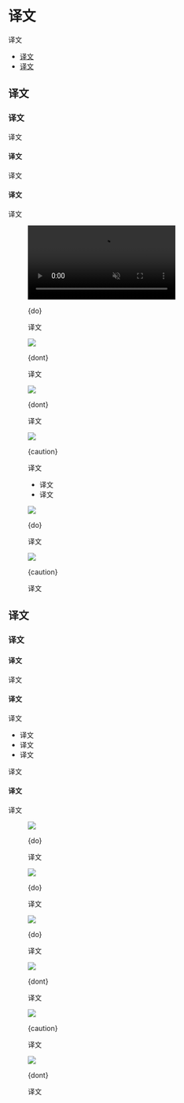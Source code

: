 <div class="article__intro">

[en]: <> (Shape as expression)
# 译文

[en]: <> (Shape can communicate an element’s state or help express a brand.)
译文

<nav>

[en]: <> (Communicating state)
[en]: <> (Expressing brand)
* [译文](#communicating-state)
* [译文](#expressing-brand)

</nav></div><div class="article__body">

[en]: <> (Communicating state)
<h2 id="communicating-state">译文</h2>

[en]: <> (Shape and meaning)
### 译文

[en]: <> (Shape can communicate many things about an element, including its current state, the result of a user interaction, or other changes in an app. When used in these ways, shape should be used consistently across the same state and interactions, so that a specific shape means the same thing every time it’s encountered.)
译文

[en]: <> (Shape and interaction)
#### 译文

[en]: <> (To attach meaning to a specific shape, shape changes can be expressed in tandem with a user-initiated action or state change. For example, morph a shape upon selection, or introduce the shape with an icon or other indicator, to reinforce a shape’s meaning.)
译文

[en]: <> (Non-interactive shapes)
#### 译文

[en]: <> (If a shape isn’t interactive, avoid using shapes with sizes large enough to appear interactive. For example, a small triangular shape on a card shouldn’t be large enough to be mistaken for a tap target if it’s not one.)
译文

<figure><video controls loop muted preload="metadata" class="mdui-video-fluid"><source data-src="{assets_path}/shape/shape-as-expression/communicatingstate-do-reply-1b-v2.mp4" src="{assets_path}/shape/shape-as-expression/communicatingstate-do-reply-1b-v2.mp4" type="video/mp4"></video><figcaption>

{do}

[en]: <> (Shape changes should be clearly linked to a user interaction or other obvious cause. This list item’s shape changes upon passing a gesture threshold, eventually giving its left edge a rounded corner.)
译文

</figcaption></figure><div class="mdui-row-sm-2"><div class="mdui-col"><figure>

![]({assets_path}/shape/shape-as-expression/communicatingstate-dont-reply-1.png)

<figcaption>

{dont}

[en]: <> (Don’t communicate state with shapes that are too small to be noticeable.)
译文

</figcaption></figure></div><div class="mdui-col"><figure>

![]({assets_path}/shape/shape-as-expression/communicatingstate-dont-reply-2.png)

<figcaption>

{dont}

[en]: <> (Don’t communicate state with a shape large enough to provide a tap target if it’s not interactive.)
译文

</figcaption></figure></div></div><figure>

![]({assets_path}/shape/shape-as-expression/communicatingstate-caution-baseline-1.png)

<figcaption>

{caution}

[en]: <> (A shape can be used in ways that makes it unclear whether it’s expressing a state or branding. These folded card corners don’t make it clear if the cards are selected, favorited, or simply expressing brand – because cards can express all of these states. To make meaning clearer, either:)
译文

[en]: <> (Clearly connect the change of the corner shape with a user action, like selection or favoriting)
[en]: <> (Remove the folded shape, but keep the corner angle, to reduce the appearance that the folded shape is interactive)
* 译文
* 译文

</figcaption></figure><div class="mdui-row-sm-2"><div class="mdui-col"><figure>

![]({assets_path}/shape/shape-as-expression/communicatingstate-do-baseline-1.png)

<figcaption>

{do}

[en]: <> (Use shape consistently, so that each shape expresses a single meaning. The rounded corner on selected cards helps the shape develop meaning.)
译文

</figcaption></figure></div><div class="mdui-col"><figure>

![]({assets_path}/shape/shape-as-expression/communicatingstate-caution-baseline-2.png)

<figcaption>

{caution}

[en]: <> (The inconsistent shapes on the corners in this card collection make it unclear if each shape represents something different \(such as distinct groupings\) or is simply brand expression.)
译文

</figcaption></figure></div></div>

[en]: <> (Expressing brand)
<h2 id="expressing-brand">译文</h2>

[en]: <> (Shape and brand expression)
### 译文

[en]: <> (Branding with shape)
#### 译文

[en]: <> (Use shape in combination with other customizations, like color and typography, to develop your brand’s visual language. Similar, related shapes help unify brand expression across your app. Your app can use a *shape family* – a set of similar shapes such as oval variations of a circle, or the same angled corner at different scales – across its surfaces, components, and elements. The style of shapes in a shape family, such as organic or geometric forms, should match your brand.)
译文

[en]: <> (Mixing shapes)
#### 译文

[en]: <> (When expressing brand with shape, avoid shapes that:)
译文

[en]: <> (Imply interactivity)
[en]: <> (Inaccurately express state)
[en]: <> (Interfere with usability)
* 译文
* 译文
* 译文

[en]: <> (Mixing both different shape styles, and different shapes altogether, can make it difficult to associate particular shapes with a brand.)
译文

[en]: <> (Shape overuse)
#### 译文

[en]: <> (Overuse of a shape for branding purposes can make it less meaningful because that shape becomes common and less noticeable.)
译文

<figure>

![]({assets_path}/shape/shape-as-expression/expressingbrand-reply-1.png)

<figcaption>

{do}

[en]: <> (Consistent use of shape throughout a product contributes to a brand’s visual language. This product’s components use a shape based on its logo \(1, 2\).)
译文

</figcaption></figure><figure>

![]({assets_path}/shape/shape-as-expression/expressingbrand-shrine-1.png)

<figcaption>

{do}

[en]: <> (This product’s components use a geometric shape based on its logo \(1, 2, 3\).)
译文

</figcaption></figure><div class="mdui-row-sm-2"><div class="mdui-col"><figure>

![]({assets_path}/shape/shape-as-expression/expression-do-reply-1.png)

<figcaption>

{do}

[en]: <> (The curve of the corner reflects the color and curved edge of the logo, without affecting usability.)
译文

</figcaption></figure></div><div class="mdui-col"><figure>

![]({assets_path}/shape/shape-as-expression/expression-dont-reply-1.png)

<figcaption>

{dont}

[en]: <> (Don’t reduce the usability of a component when using shape to express brand. The size of this shape interferes with the usability of the list.)
译文

</figcaption></figure></div></div><div class="mdui-row-sm-2"><div class="mdui-col"><figure>

![]({assets_path}/shape/shape-as-expression/expressingbrand-caution-shrine-1.png)

<figcaption>

{caution}

[en]: <> (Overuse of a single shape makes that shape common, and thus less noticeable, which reduces its impact on branding.)
译文

</figcaption></figure></div><div class="mdui-col"><figure>

![]({assets_path}/shape/shape-as-expression/expressingbrand-dont-shrine-2.png)

<figcaption>

{dont}

[en]: <> (Don’t use shapes that don’t reflect a product’s shape family.)
译文

</figcaption></figure></div></div></div>
